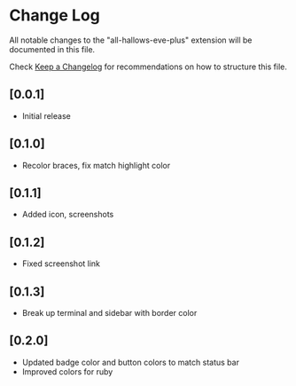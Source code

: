 # Change Log
All notable changes to the "all-hallows-eve-plus" extension will be documented in this file.

Check [Keep a Changelog](http://keepachangelog.com/) for recommendations on how to structure this file.

## [0.0.1]
- Initial release

## [0.1.0]
- Recolor braces, fix match highlight color

## [0.1.1]
- Added icon, screenshots

## [0.1.2]
- Fixed screenshot link

## [0.1.3]
- Break up terminal and sidebar with border color

## [0.2.0]
- Updated badge color and button colors to match status bar
- Improved colors for ruby